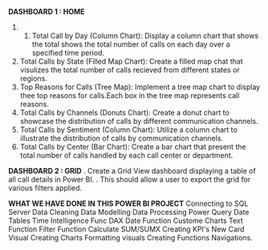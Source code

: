 **DASHBOARD 1 : HOME**
1. 1. Total Call by Day (Column Chart): Display a column chart that shows the total shows the total number of calls on each day over a specified time period.
2. Total Calls by State (Filled Map Chart): Create a filled map chat that visulizes the total number of calls recieved from different states or regions.
3. Top Reasons for Calls (Tree Map): Implement a tree map chart to display thee top reasons for calls.Each box in the tree map represents call reasons.
4. Total Calls by Channels (Donuts Chart): Create a donut chart to showcase the distribution of calls by different communication channels.
5. Total Calls by Sentiment (Column Chart): Utilize a column chart to illustrate the distribution of calls by communication channels.
6. Total Calls by Center (Bar Chart): Create a bar chart that present the total number of calls handled by each call center or department.

**DASHBOARD 2 : GRID**
. Create a Grid View dashboard displaying a table of all call details in Power BI.
. This should allow a user to export the grid for various filters applied.

**WHAT WE HAVE DONE IN THIS POWER BI PROJECT**
Connecting to SQL Server
Data Cleaning
Data Modelling
Data Processing
Power Query
Date Tables
Time Intelligence Func
DAX
Date Function
Custome Charts
Text Function
Filter Function
Calculate 
SUM/SUMX
Creating KPI's
New Card Visual
Creating Charts
Formatting visuals
Creating Functions
Navigations.
